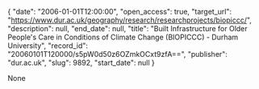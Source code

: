 {
  "date": "2006-01-01T12:00:00", 
  "open_access": true, 
  "target_url": "https://www.dur.ac.uk/geography/research/researchprojects/biopiccc/", 
  "description": null, 
  "end_date": null, 
  "title": "Built Infrastructure for Older People's Care in Conditions of Climate Change (BIOPICCC) - Durham University", 
  "record_id": "20060101T120000/s5pW0d50z6OZmkOCxt9zfA==", 
  "publisher": "dur.ac.uk", 
  "slug": 9892, 
  "start_date": null
}

None